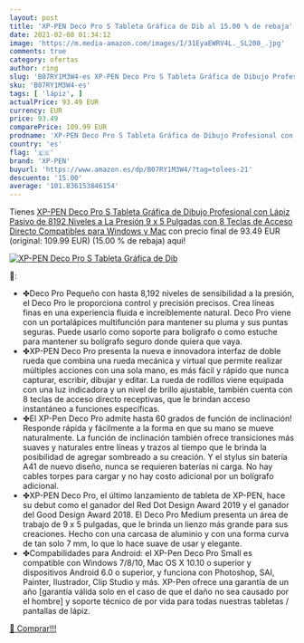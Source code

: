 ```yaml
---
layout: post
title: 'XP-PEN Deco Pro S Tableta Gráfica de Dib al 15.00 % de rebaja'
date: 2021-02-08 01:34:12
image: 'https://m.media-amazon.com/images/I/31EyaEWRV4L._SL200_.jpg'
comments: true
category: ofertas
author: ring
slug: 'B07RY1M3W4-es XP-PEN Deco Pro S Tableta Gráfica de Dibujo Profesional...'
sku: 'B07RY1M3W4-es'
tags: [ 'lápiz', ]
actualPrice: 93.49 EUR
currency: EUR
price: 93.49
comparePrice: 109.99 EUR
prodname: 'XP-PEN Deco Pro S Tableta Gráfica de Dibujo Profesional con Lápiz Pasivo de 8192 Niveles a La Presión 9 x 5 Pulgadas con 8 Teclas de Acceso Directo Compatibles para Windows y Mac'
country: 'es'
flag: '🇪🇸'
brand: 'XP-PEN'
buyurl: 'https://www.amazon.es/dp/B07RY1M3W4/?tag=tolees-21'
descuento: '15.00'
average: '101.836153846154'
---
```


Tienes [XP-PEN Deco Pro S Tableta Gráfica de Dibujo Profesional con Lápiz Pasivo de 8192 Niveles a La Presión 9 x 5 Pulgadas con 8 Teclas de Acceso Directo Compatibles para Windows y Mac](https://www.amazon.es/dp/B07RY1M3W4/?tag=tolees-21) con precio final de  93.49 EUR (original: 109.99 EUR) (15.00 %  de rebaja) aqui!

[![XP-PEN Deco Pro S Tableta Gráfica de Dib](https://m.media-amazon.com/images/I/31EyaEWRV4L._SL200_.jpg)](https://www.amazon.es/dp/B07RY1M3W4/?tag=tolees-21)

🔎:

- ✤Deco Pro Pequeño con hasta 8,192 niveles de sensibilidad a la presión, el Deco Pro le proporciona control y precisión precisos. Crea líneas finas en una experiencia fluida e increíblemente natural. Deco Pro viene con un portalápices multifunción para mantener su pluma y sus puntas seguras. Puede usarlo como soporte para bolígrafo o como estuche para mantener su bolígrafo seguro donde quiera que vaya.
- ✤XP-PEN Deco Pro presenta la nueva e innovadora interfaz de doble rueda que combina una rueda mecánica y virtual que permite realizar múltiples acciones con una sola mano, es más fácil y rápido que nunca capturar, escribir, dibujar y editar. La rueda de rodillos viene equipada con una luz indicadora y un nivel de brillo ajustable, también cuenta con 8 teclas de acceso directo receptivas, que le brindan acceso instantáneo a funciones específicas.
- ✤El XP-Pen Deco Pro admite hasta 60 grados de función de inclinación! Responde rápida y fácilmente a la forma en que su mano se mueve naturalmente. La función de inclinación también ofrece transiciones más suaves y naturales entre líneas y trazos al tiempo que le brinda la posibilidad de agregar sombreado a su creación. Y el stylus sin batería A41 de nuevo diseño, nunca se requieren baterías ni carga. No hay cables torpes para cargar y no hay costo adicional por un bolígrafo adicional.
- ✤XP-PEN Deco Pro, el último lanzamiento de tableta de XP-PEN, hace su debut como el ganador del Red Dot Design Award 2019 y el ganador del Good Design Award 2018. El Deco Pro Medium presenta un área de trabajo de 9 x 5 pulgadas, que le brinda un lienzo más grande para sus creaciones. Hecho con una carcasa de aluminio y con una forma curva de tan solo 7 mm, lo que lo hace suave de usar y elegante.
- ✤Compabilidades para Android: el XP-Pen Deco Pro Small es compatible con Windows 7/8/10, Mac OS X 10.10 o superior y dispositivos Android 6.0 o superior, y funciona con Photoshop, SAI, Painter, Ilustrador, Clip Studio y más. XP-Pen ofrece una garantía de un año [garantía válida solo en el caso de que el daño no sea causado por el hombre] y soporte técnico de por vida para todas nuestras tabletas / pantallas de lápiz.

[🛒 Comprar!!!](https://www.amazon.es/dp/B07RY1M3W4/?tag=tolees-21)

